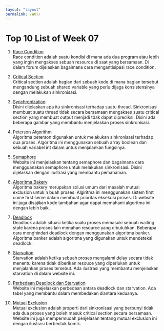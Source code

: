 ```yaml
---
layout: "layout"
permalink: /W07/
---
```


# Top 10 List of Week 07

1. [Race Condition](https://stackoverflow.com/questions/34510/what-is-a-race-condition)<br>
Race condition adalah suatu kondisi di mana ada dua program atau lebih yang ingin mengakses sebuah resource di saat yang bersamaan. Di dalam forum dijelaskan bagaimana cara mengantisipasi race condition.

2. [Critical Section](https://www.geeksforgeeks.org/g-fact-70/)<br>
Critical section adalah bagian dari sebuah kode di mana bagian tersebut mengandung sebuah shared variable yang perlu dijaga konsistensinya dengan melakukan sinkronisasi.

3. [Synchronization](https://www.geeksforgeeks.org/introduction-of-process-synchronization/)<br>
Disini dijelaskan apa itu sinkronisasi terhadap suatu thread. Sinkronisasi membuat suatu thread tidak secara bersamaan mengakses suatu critical section yang membuat output menjadi tdak dapat diprediksi. Disini ada beberapa gambar yang membantu menjelaskan proses sinkronisasi.

4. [Peterson Algorithm](https://www.geeksforgeeks.org/petersons-algorithm-in-process-synchronization/)<br>
Algoritma peterson digunakan untuk melakukan sinkronisasi terhadap dua proses. Algoritma ini menggunakan sebuah array boolean dan sebuah variabel int dalam untuk menjalankan fungsinya.

5. [Semaphore](https://www.geeksforgeeks.org/semaphores-in-process-synchronization/)<br>
Website ini menjelaskan tentang semaphore dan bagaimana cara mengguanakan semaphore untuk melakukan sinkronisasi. Disini dijelaskan dengan ilustrasi yang membantu pemahaman.

6. [Algoritma Bakery](https://www.geeksforgeeks.org/g-fact-70/)<br>
Algoritma bakery merupakan solusi umum dari masalah mutual exclusion untuk n buah proses. Algiritma ini menggunakan sistem first come first serve dalam membuat prioritas eksekusi proses. Di website ini juga disajikan kode tambahan agar dapat memahami algoritma ini dengan lebih baik.

7. [Deadlock](https://www.guru99.com/deadlock-in-operating-system.html)<br>
Deadlock adalah situasi ketika suatu proses memasuki sebuah waiting state karena proses lain menahan resource yang dibutuhkan. Beberapa cara menghindari deadlock dengan menggunakan algoritma banker. Algoritma banker adalah algoritma yang digunakan untuk mendeteksi deadlock.

8. [Starvation](https://www.educative.io/edpresso/what-is-a-starvation-problem-in-an-operating-system)<br>
Starvation adalah ketika sebuah proses mengalami delay secara tidak menentu karena tidak diberikan resouce yang diperlukan untuk menjalankan proses tersebut. Ada ilustrasi yang membantu menjelaskan starvation di dalam website ini.

9. [Perbedaan Deadlock dan Starvation](https://www.geeksforgeeks.org/difference-between-deadlock-and-starvation-in-os/)<br>
Website ini mejelaskan perbedaan antara deadlock dan starvation. Ada tabel yang membantu dalam membedakan diantara keduanya.

10. [Mutual Exclusion](https://www.geeksforgeeks.org/mutual-exclusion-in-synchronization/)<br>
Mutual exclusion adalah properti dari sinkronisasi yang berbunyi tidak ada dua proses yang boleh masuk critical section secara bersamaan. Website ini juga mempermudah penjelasan tentang mutual exclusion ini dengan ilustrasi berbentuk komik.
